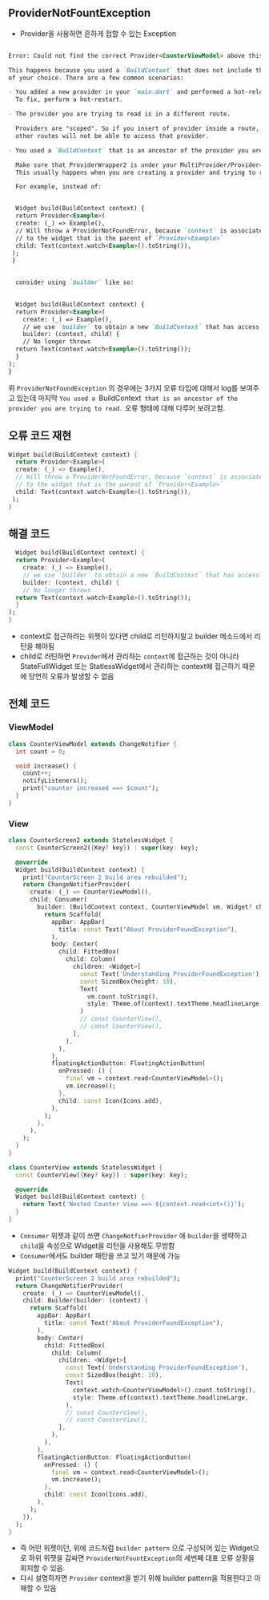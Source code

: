 ## ProviderNotFountException
- Provider을 사용하면 흔하게 접할 수 있는 Exception
```md

Error: Could not find the correct Provider<CounterViewModel> above this ProviderWrapper2 Widget

This happens because you used a `BuildContext` that does not include the provider
of your choice. There are a few common scenarios:

- You added a new provider in your `main.dart` and performed a hot-reload.
  To fix, perform a hot-restart.

- The provider you are trying to read is in a different route.

  Providers are "scoped". So if you insert of provider inside a route, then
  other routes will not be able to access that provider.

- You used a `BuildContext` that is an ancestor of the provider you are trying to read.

  Make sure that ProviderWrapper2 is under your MultiProvider/Provider<CounterViewModel>.
  This usually happens when you are creating a provider and trying to read it immediately.

  For example, instead of:


  Widget build(BuildContext context) {
  return Provider<Example>(
  create: (_) => Example(),
  // Will throw a ProviderNotFoundError, because `context` is associated
  // to the widget that is the parent of `Provider<Example>`
  child: Text(context.watch<Example>().toString()),
 );
 }
  

  consider using `builder` like so:

  
  Widget build(BuildContext context) {
  return Provider<Example>(
    create: (_) => Example(),
    // we use `builder` to obtain a new `BuildContext` that has access to the provider
    builder: (context, child) {
    // No longer throws
  return Text(context.watch<Example>().toString()); 
  }
);
}
```
위 `ProviderNotFoundException` 의 경우에는 3가지 오류 타입에 대해서 log를 보여주고 있는데 마지막
`You used a `BuildContext` that is an ancestor of the provider you are trying to read.` 오류 형태에 대해 다루어 보려고함.


## 오류 코드 재현
```dart
Widget build(BuildContext context) {
  return Provider<Example>(
  create: (_) => Example(),
  // Will throw a ProviderNotFoundError, because `context` is associated
  // to the widget that is the parent of `Provider<Example>`
  child: Text(context.watch<Example>().toString()),
 );
}
```


## 해결 코드
```dart
  Widget build(BuildContext context) {
  return Provider<Example>(
    create: (_) => Example(),
    // we use `builder` to obtain a new `BuildContext` that has access to the provider
    builder: (context, child) {
    // No longer throws
  return Text(context.watch<Example>().toString()); 
  }
);
}
```
- context로 접근하려는 위젯이 있다면 child로 리턴하지말고 builder 메소드에서 리턴을 해야됨
- child로 러틴하면 `Provider`에서 관리하는 `context`에 접근하는 것이 아니라 StateFullWidget 또는 StatlessWidget에서 관리하는 context에 접근하기 때문에 당연히 오류가 발생할 수 없음


## 전체 코드

### ViewModel
```dart
class CounterViewModel extends ChangeNotifier {
  int count = 0;

  void increase() {
    count++;
    notifyListeners();
    print("counter increased ==> $count");
  }
}
```

### View
```dart
class CounterScreen2 extends StatelessWidget {
  const CounterScreen2({Key? key}) : super(key: key);

  @override
  Widget build(BuildContext context) {
    print("CounterScreen 2 build area rebuilded");
    return ChangeNotifierProvider(
      create: (_) => CounterViewModel(),
      child: Consumer(
        builder: (BuildContext context, CounterViewModel vm, Widget? child ) {
          return Scaffold(
            appBar: AppBar(
              title: const Text("About ProviderFoundException"),
            ),
            body: Center(
              child: FittedBox(
                child: Column(
                  children: <Widget>[
                    const Text('Understanding ProviderFoundException'),
                    const SizedBox(height: 10),
                    Text(
                      vm.count.toString(),
                      style: Theme.of(context).textTheme.headlineLarge,
                    )
                    // const CounterView(),
                    // const CounterView(),
                  ],
                ),
              ),
            ),
            floatingActionButton: FloatingActionButton(
              onPressed: () {
                final vm = context.read<CounterViewModel>();
                vm.increase();
              },
              child: const Icon(Icons.add),
            ),
          );
        },
      ),
    );
  }
}

class CounterView extends StatelessWidget {
  const CounterView({Key? key}) : super(key: key);

  @override
  Widget build(BuildContext context) {
    return Text('Nested Counter View ==> ${context.read<int>()}');
  }
}

```

- `Consumer` 위젯과 같이 쓰면 `ChangeNotfierProvider` 에 `builder`을 생략하고 `child`을 속성으로 Widget을 리턴을 사용해도 무방함
- `Consumer`에서도 builder 패턴을 쓰고 있기 때문에 가능
```dart
Widget build(BuildContext context) {
  print("CounterScreen 2 build area rebuilded");
  return ChangeNotifierProvider(
    create: (_) => CounterViewModel(),
    child: Builder(builder: (context) {
      return Scaffold(
        appBar: AppBar(
          title: const Text("About ProviderFoundException"),
        ),
        body: Center(
          child: FittedBox(
            child: Column(
              children: <Widget>[
                const Text('Understanding ProviderFoundException'),
                const SizedBox(height: 10),
                Text(
                  context.watch<CounterViewModel>().count.toString(),
                  style: Theme.of(context).textTheme.headlineLarge,
                ),
                // const CounterView(),
                // const CounterView(),
              ],
            ),
          ),
        ),
        floatingActionButton: FloatingActionButton(
          onPressed: () {
            final vm = context.read<CounterViewModel>();
            vm.increase();
          },
          child: const Icon(Icons.add),
        ),
      );
    }),
  );
} 
```

- 즉 어떤 위젯이던, 위에 코드처럼 `builder pattern` 으로 구성되어 있는 Widget으로 하위 위젯을 감싸면  `ProviderNotFountException`의 세번째 대표 오류 상황을 회피할 수 있음.
- 다시 설명하자면 `Provider` context을 받기 위해 builder pattern을 적용한다고 이해할 수 있음
